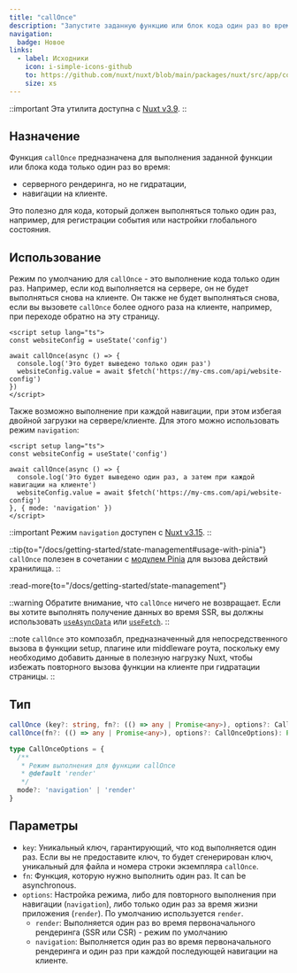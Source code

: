 ```yaml
---
title: "callOnce"
description: "Запустите заданную функцию или блок кода один раз во время SSR или CSR."
navigation:
  badge: Новое
links:
  - label: Исходники
    icon: i-simple-icons-github
    to: https://github.com/nuxt/nuxt/blob/main/packages/nuxt/src/app/composables/once.ts
    size: xs
---
```


::important
Эта утилита доступна с [Nuxt v3.9](/blog/v3-9).
::

## Назначение

Функция `callOnce` предназначена для выполнения заданной функции или блока кода только один раз во время:

- серверного рендеринга, но не гидратации,
- навигации на клиенте.

Это полезно для кода, который должен выполняться только один раз, например, для регистрации события или настройки глобального состояния.

## Использование

Режим по умолчанию для `callOnce` - это выполнение кода только один раз. Например, если код выполняется на сервере, он не будет выполняться снова на клиенте. Он также не будет выполняться снова, если вы вызовете `callOnce` более одного раза на клиенте, например, при переходе обратно на эту страницу.

```vue [app.vue]
<script setup lang="ts">
const websiteConfig = useState('config')

await callOnce(async () => {
  console.log('Это будет выведено только один раз')
  websiteConfig.value = await $fetch('https://my-cms.com/api/website-config')
})
</script>
```

Также возможно выполнение при каждой навигации, при этом избегая двойной загрузки на сервере/клиенте. Для этого можно использовать режим `navigation`:

```vue [app.vue]
<script setup lang="ts">
const websiteConfig = useState('config')

await callOnce(async () => {
  console.log('Это будет выведено один раз, а затем при каждой навигации на клиенте')
  websiteConfig.value = await $fetch('https://my-cms.com/api/website-config')
}, { mode: 'navigation' })
</script>
```

::important
Режим `navigation` доступен с [Nuxt v3.15](/blog/v3-15).
::

::tip{to="/docs/getting-started/state-management#usage-with-pinia"}
`callOnce` полезен в сочетании с [модулем Pinia](/modules/pinia) для вызова действий хранилища.
::

:read-more{to="/docs/getting-started/state-management"}

::warning
Обратите внимание, что `callOnce` ничего не возвращает. Если вы хотите выполнять получение данных во время SSR, вы должны использовать [`useAsyncData`](/docs/api/composables/use-async-data) или [`useFetch`](/docs/api/composables/use-fetch).
::

::note
`callOnce` это композабл, предназначенный для непосредственного вызова в функции setup, плагине или middleware роута, поскольку ему необходимо добавить данные в полезную нагрузку Nuxt, чтобы избежать повторного вызова функции на клиенте при гидратации страницы.
::

## Тип

```ts
callOnce (key?: string, fn?: (() => any | Promise<any>), options?: CallOnceOptions): Promise<void>
callOnce(fn?: (() => any | Promise<any>), options?: CallOnceOptions): Promise<void>

type CallOnceOptions = {
  /**
   * Режим выполнения для функции callOnce
   * @default 'render'
   */
  mode?: 'navigation' | 'render'
}
```

## Параметры

- `key`: Уникальный ключ, гарантирующий, что код выполняется один раз. Если вы не предоставите ключ, то будет сгенерирован ключ, уникальный для файла и номера строки экземпляра `callOnce`.
- `fn`: Функция, которую нужно выполнить один раз. It can be asynchronous.
- `options`: Настройка режима, либо для повторного выполнения при навигации (`navigation`), либо только один раз за время жизни приложения (`render`). По умолчанию используется `render`.
  - `render`: Выполняется один раз во время первоначального рендеринга (SSR или CSR) - режим по умолчанию
  - `navigation`: Выполняется один раз во время первоначального рендеринга и один раз при каждой последующей навигации на клиенте.
